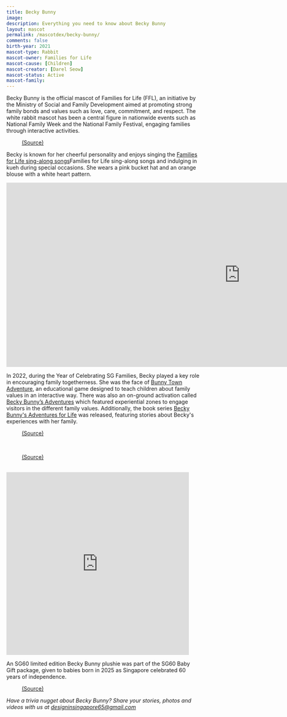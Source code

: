 ```yaml
---
title: Becky Bunny
image: 
description: Everything you need to know about Becky Bunny
layout: mascot
permalink: /mascotdex/becky-bunny/
comments: false
birth-year: 2021
mascot-type: Rabbit
mascot-owner: Families for Life
mascot-cause: [Children]
mascot-creator: [Darel Seow]
mascot-status: Active
mascot-family: 
---
```


Becky Bunny is the official mascot of Families for Life (FFL), an initiative by the Ministry of Social and Family Development aimed at promoting strong family bonds and values such as love, care, commitment, and respect. The white rabbit mascot has been a central figure in nationwide events such as National Family Week and the National Family Festival, engaging families through interactive activities.

<figure>
<img src="https://i.imgur.com/ZSOY3Rv.jpg" alt="">
<figcaption><a href="https://familiesforlife.sg/pages/activity/ffl-family-values" target="_blank">(Source)</a></figcaption>
</figure>

Becky is known for her cheerful personality and enjoys singing the <a href="https://www.youtube.com/playlist?list=PLCQSBo98s6eU-_JcU2yzqUSDbREjFH7Ld" target="_blank">Families for Life sing-along songs</a>Families for Life sing-along songs and indulging in kueh during special occasions. She wears a pink bucket hat and an orange blouse with a white heart pattern. 

<div class="video-responsive"><iframe width="1217" height="480" src="https://www.youtube.com/embed/b5jVOrR0J28?list=PLCQSBo98s6eU-_JcU2yzqUSDbREjFH7Ld" title="I Love My Family - Children Sing-Along | Families for Life Family Songs" frameborder="0" allow="accelerometer; autoplay; clipboard-write; encrypted-media; gyroscope; picture-in-picture; web-share" referrerpolicy="strict-origin-when-cross-origin" allowfullscreen></iframe> </div>

In 2022, during the Year of Celebrating SG Families, Becky played a key role in encouraging family togetherness. She was the face of <a href="https://familiesforlife.sg/pages/Activity/BunnyTownAdventure " target="_blank">Bunny Town Adventure</a>, an educational game designed to teach children about family values in an interactive way. There was also an on-ground activation called <a href="https://www.splash.sg/msf-becky-bunny " target="_blank">Becky Bunny’s Adventures</a> which featured experiential zones to engage visitors in the different family values. Additionally, the book series <a href="https://lclchestnut.com/becky-bunnys-adventures-for-life-series" target="_blank">Becky Bunny's Adventures for Life</a> was released, featuring stories about Becky's experiences with her family.

<figure>
<img src="https://i.imgur.com/CG7L4bF.jpg" alt="">
<figcaption><a href="https://familiesforlife.sg/pages/activity/bunnytownadventure" target="_blank">(Source)</a></figcaption>
</figure>

<br>

<figure>
<img src="https://i.imgur.com/dsZiRBw.png" alt="">
<figcaption><a href="https://www.splash.sg/msf-becky-bunny" target="_blank">(Source)</a></figcaption>
</figure>

<br>

<div class="video-responsive"><iframe src="https://www.facebook.com/plugins/video.php?height=476&href=https%3A%2F%2Fwww.facebook.com%2Ffamiliesforlife.sg%2Fvideos%2F443071437364130%2F&show_text=false&width=476&t=0" width="476" height="476" style="border:none;overflow:hidden" scrolling="no" frameborder="0" allowfullscreen="true" allow="autoplay; clipboard-write; encrypted-media; picture-in-picture; web-share" allowFullScreen="true"></iframe></div>

An SG60 limited edition Becky Bunny plushie was part of the SG60 Baby Gift package, given to babies born in 2025 as Singapore celebrated 60 years of independence.

<figure>
<img src="https://i.imgur.com/Nq1Isrl.png" alt="">
<figcaption><a href="https://www.straitstimes.com/singapore/politics/sg60-baby-gift-toys-backpack-and-parenting-journal-among-gifts-for-spore-babies-born-in-2025" target="_blank">(Source)</a></figcaption>
</figure>

<i>Have a trivia nugget about Becky Bunny? Share your stories, photos and videos with us at designinsingapore65@gmail.com</i>
